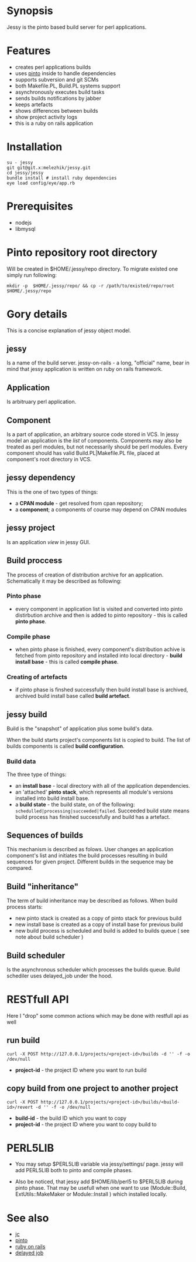 # Synopsis

Jessy is the pinto based build server for perl applications.

# Features
* creates perl applications builds 
* uses [pinto](https://github.com/thaljef/Pinto) inside to handle dependencies
* supports subversion and git SCMs
* both Makefile.PL, Build.PL systems support 
* asynchronously executes build tasks
* sends builds notifications by jabber
* keeps artefacts
* shows differences between builds
* show project activity logs
* this is a ruby on rails application


# Installation

    su - jessy
    git git@git.x:melezhik/jessy.git
    cd jessy/jessy
    bundle install # install ruby dependencies
    eye load config/eye/app.rb


# Prerequisites
- nodejs
- libmysql 

# Pinto repository root directory

Will be created in $HOME/.jessy/repo directory. To migrate existed one simply run following:

    mkdir -p  $HOME/.jessy/repo/ && cp -r /path/to/existed/repo/root  $HOME/.jessy/repo

# Gory details

This is a concise explanation of jessy object model.
 
## jessy 

Is a name of the build server. jessy-on-rails - a long, "official" name, bear in mind that jessy application is written on ruby on rails framework.

## Application

Is arbitruary perl application. 

## Component

Is a part of application, an arbitrary source code stored in VCS. In jessy model an application is the _list_ of components.  Components may also be treated as perl modules, but not necessarily should be perl modules. Every component should has valid Build.PL|Makefile.PL file, placed at component's root directory in VCS.

## jessy dependency

This is the one of two types of things:

- a __CPAN module__ - get resolved from cpan repository;
- a __component__; a components of course may depend on CPAN modules

## jessy project  

Is an application _view_ in jessy GUI.

## Build proccess 

The process of creation of distribution archive for an application. Schematically it may be described as following:

### Pinto phase

- every component in application list is visited and converted into pinto distirbution archive and then is added to pinto repository - this is called __pinto phase__.

### Compile phase

- when pinto phase is finished, every component's distribution achive is fetched from pinto repository and installed into local directory - __build install base__ - this is called __compile phase__.

### Creating of artefacts

- if pinto phase is finshed successfully then build install base is archived, archived build install base called __build artefact__.

## jessy build

Build is the "snapshot" of application plus some build's data. 

When the build starts project's components list is copied to build. The list of builds components is called __build configuration__.

### Build data
The three type of things:
- an __install base__ - local directory with all of the application dependencies.
- an 'attached' __pinto stack__, which represents all module's versions installed into build install base.
- a __build state__ - the build state, on of the following: `schedulled|processing|succeeded|failed`. Succeeded build state means build process has finished successfully and build has a artefact.

## Sequences of builds

This mechanism is described as  folows. User changes an application component's list and initiates the build processes resulting in build sequences for given project.  Different builds in the sequence may be compared. 

## Build "inheritance" 

The term of build inheritance may be described as follows. When build process starts:

- new pinto stack is created as a copy of pinto stack for previous build
- new install base is created as a copy of install base for previous build
- new build process is scheduled and build is added to builds queue ( see note about build scheduler )

## Build scheduler 

Is the asynchronous scheduler which processes the builds queue. Build schediler uses delayed_job under the hood.


# RESTfull API

Here I "drop" some common actions which may be done with restfull api as well

## run build


    curl -X POST http://127.0.0.1/projects/<project-id>/builds -d '' -f -o /dev/null

- __project-id__  - the project ID where you want to run build 


## copy build from one project to another project 


    curl -X POST http://127.0.0.1/projects/<project-id>/builds/<build-id>/revert -d '' -f -o /dev/null


- __build-id__    - the build ID which you want to copy 
- __project-id__  - the project ID where you want to copy build to


# PERL5LIB

- You may setup $PERL5LIB variable via jessy/settings/ page. jessy will add PERL5LIB both to pinto and compile phases.

- Also be noticed, that jessy add $HOME/lib/perl5 to $PERL5LIB during pinto phase. That may be usefull when one want to use (Module::Build, ExtUtils::MakeMaker or Module::Install ) which installed locally.


# See also
- [jc](https://git.x/melezhik/jc/tree/master)
- [pinto](https://github.com/thaljef/Pinto)
- [ruby on rails](http://rubyonrails.org)
- [delayed job](https://github.com/collectiveidea/delayed_job)

